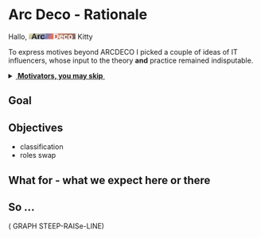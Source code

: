 # Arc Deco - Rationale

Hallo, 
[![Arc Deco.](../../../_rsc/_img/ArcDeco/ArcDeco-bar-12px.jpg)](../../) 
Kitty

To express motives beyond ARCDECO I picked a couple of ideas of IT influencers, whose input to the theory **and** practice remained indisputable.

<details>
  <summary><ins>&nbsp;<b>Motivators, you may skip</b>&nbsp;</ins></summary>
&nbsp;

> Without philosophy language design becomes hacking.

_Bjarne Stroustrup_ , father of C++
> **Humans are allergic to change**. They love to say, "We've always done it this way."  **I try to fight that.**\
That's why I have a clock on my wall that runs counterclockwise.

Grace Hopper, grandma of Cobol

UNDO as DOPPELGANGER

This is 10% luck
20% skill 
14% concentrated
power of will
5% pleasure
50% pain

<sup>🧑‍⚖️</sup> <sub>_Bjarne Stroustrup_ Who earned frequent citations (not only in this repo) due to his theoretical and **practical** role in C++, and maintaining [quotes](https://www.stroustrup.com/quotes.html) saving us from misinterpretations.</sub>


---  
</details>



## Goal

## Objectives

+ classification
+ roles swap

## What for - what we expect here or there

## So ...

( GRAPH STEEP-RAISe-LINE)

